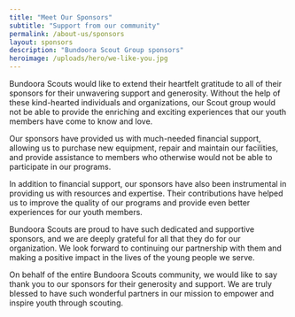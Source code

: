 ```yaml
---
title: "Meet Our Sponsors"
subtitle: "Support from our community"
permalink: /about-us/sponsors
layout: sponsors
description: "Bundoora Scout Group sponsors"
heroimage: /uploads/hero/we-like-you.jpg
---
```

Bundoora Scouts would like to extend their heartfelt gratitude to all of their sponsors for their unwavering support and generosity. Without the help of these kind-hearted individuals and organizations, our Scout group would not be able to provide the enriching and exciting experiences that our youth members have come to know and love.

Our sponsors have provided us with much-needed financial support, allowing us to purchase new equipment, repair and maintain our facilities, and provide assistance to members who otherwise would not be able to participate in our programs.

In addition to financial support, our sponsors have also been instrumental in providing us with resources and expertise. Their contributions have helped us to improve the quality of our programs and provide even better experiences for our youth members.

Bundoora Scouts are proud to have such dedicated and supportive sponsors, and we are deeply grateful for all that they do for our organization. We look forward to continuing our partnership with them and making a positive impact in the lives of the young people we serve.

On behalf of the entire Bundoora Scouts community, we would like to say thank you to our sponsors for their generosity and support. We are truly blessed to have such wonderful partners in our mission to empower and inspire youth through scouting.